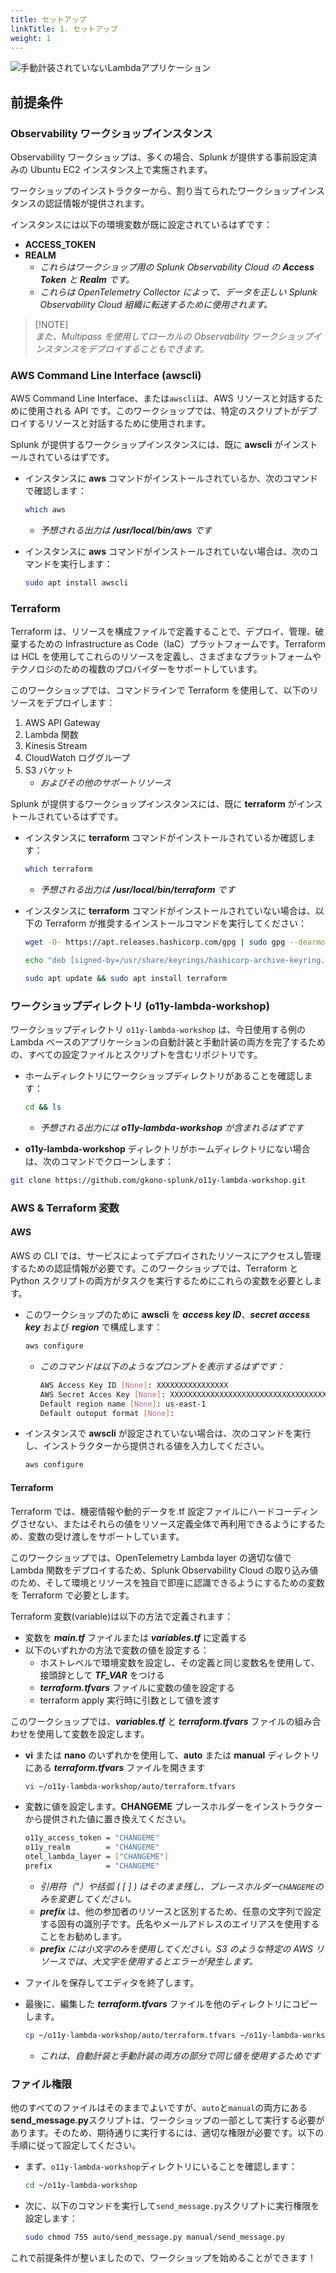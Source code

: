 ```yaml
---
title: セットアップ
linkTitle: 1. セットアップ
weight: 1
---
```


![手動計装されていないLambdaアプリケーション](../images/01-Architecture.png)

## 前提条件

### Observability ワークショップインスタンス

Observability ワークショップは、多くの場合、Splunk が提供する事前設定済みの Ubuntu EC2 インスタンス上で実施されます。

ワークショップのインストラクターから、割り当てられたワークショップインスタンスの認証情報が提供されます。

インスタンスには以下の環境変数が既に設定されているはずです：

- **ACCESS_TOKEN**
- **REALM**
  - _これらはワークショップ用の Splunk Observability Cloud の **Access Token** と **Realm** です。_
  - _これらは OpenTelemetry Collector によって、データを正しい Splunk Observability Cloud 組織に転送するために使用されます。_

> [!NOTE]\
> _また、Multipass を使用してローカルの Observability ワークショップインスタンスをデプロイすることもできます。_

### AWS Command Line Interface (awscli)

AWS Command Line Interface、または`awscli`は、AWS リソースと対話するために使用される API です。このワークショップでは、特定のスクリプトがデプロイするリソースと対話するために使用されます。

Splunk が提供するワークショップインスタンスには、既に **awscli** がインストールされているはずです。

- インスタンスに **aws** コマンドがインストールされているか、次のコマンドで確認します：

  ```bash
  which aws
  ```

  - _予想される出力は **/usr/local/bin/aws** です_

- インスタンスに **aws** コマンドがインストールされていない場合は、次のコマンドを実行します：

  ```bash
  sudo apt install awscli
  ```

### Terraform

Terraform は、リソースを構成ファイルで定義することで、デプロイ、管理、破棄するための Infrastructure as Code（IaC）プラットフォームです。Terraform は HCL を使用してこれらのリソースを定義し、さまざまなプラットフォームやテクノロジのための複数のプロバイダーをサポートしています。

このワークショップでは、コマンドラインで Terraform を使用して、以下のリソースをデプロイします：

1. AWS API Gateway
2. Lambda 関数
3. Kinesis Stream
4. CloudWatch ロググループ
5. S3 バケット
   - _およびその他のサポートリソース_

Splunk が提供するワークショップインスタンスには、既に **terraform** がインストールされているはずです。

- インスタンスに **terraform** コマンドがインストールされているか確認します：

  ```bash
  which terraform
  ```

  - _予想される出力は **/usr/local/bin/terraform** です_

- インスタンスに **terraform** コマンドがインストールされていない場合は、以下の Terraform が推奨するインストールコマンドを実行してください：

  ```bash
  wget -O- https://apt.releases.hashicorp.com/gpg | sudo gpg --dearmor -o /usr/share/keyrings/hashicorp-archive-keyring.gpg

  echo "deb [signed-by=/usr/share/keyrings/hashicorp-archive-keyring.gpg] https://apt.releases.hashicorp.com $(lsb_release -cs) main" | sudo tee /etc/apt/sources.list.d/hashicorp.list

  sudo apt update && sudo apt install terraform
  ```

### ワークショップディレクトリ (o11y-lambda-workshop)

ワークショップディレクトリ `o11y-lambda-workshop` は、今日使用する例の Lambda ベースのアプリケーションの自動計装と手動計装の両方を完了するための、すべての設定ファイルとスクリプトを含むリポジトリです。

- ホームディレクトリにワークショップディレクトリがあることを確認します：

  ```bash
  cd && ls
  ```

  - _予想される出力には **o11y-lambda-workshop** が含まれるはずです_

- **o11y-lambda-workshop** ディレクトリがホームディレクトリにない場合は、次のコマンドでクローンします：

```bash
git clone https://github.com/gkono-splunk/o11y-lambda-workshop.git
```

### AWS & Terraform 変数

#### AWS

AWS の CLI では、サービスによってデプロイされたリソースにアクセスし管理するための認証情報が必要です。このワークショップでは、Terraform と Python スクリプトの両方がタスクを実行するためにこれらの変数を必要とします。

- このワークショップのために **awscli** を _**access key ID**_、_**secret access key**_ および _**region**_ で構成します：

  ```bash
  aws configure
  ```

  - _このコマンドは以下のようなプロンプトを表示するはずです：_

    ```bash
    AWS Access Key ID [None]: XXXXXXXXXXXXXXXX
    AWS Secret Acces Key [None]: XXXXXXXXXXXXXXXXXXXXXXXXXXXXXXXXXXX
    Default region name [None]: us-east-1
    Default outoput format [None]:
    ```

- インスタンスで **awscli** が設定されていない場合は、次のコマンドを実行し、インストラクターから提供される値を入力してください。

  ```bash
  aws configure
  ```

#### Terraform

Terraform では、機密情報や動的データを.tf 設定ファイルにハードコーディングさせない、またはそれらの値をリソース定義全体で再利用できるようにするため、変数の受け渡しをサポートしています。

このワークショップでは、OpenTelemetry Lambda layer の適切な値で Lambda 関数をデプロイするため、Splunk Observability Cloud の取り込み値のため、そして環境とリソースを独自で即座に認識できるようにするための変数を Terraform で必要とします。

Terraform 変数(variable)は以下の方法で定義されます：

- 変数を _**main.tf**_ ファイルまたは _**variables.tf**_ に定義する
- 以下のいずれかの方法で変数の値を設定する：
  - ホストレベルで環境変数を設定し、その定義と同じ変数名を使用して、接頭辞として _**TF_VAR**_ をつける
  - _**terraform.tfvars**_ ファイルに変数の値を設定する
  - terraform apply 実行時に引数として値を渡す

このワークショップでは、_**variables.tf**_ と _**terraform.tfvars**_ ファイルの組み合わせを使用して変数を設定します。

- **vi** または **nano** のいずれかを使用して、**auto** または **manual** ディレクトリにある _**terraform.tfvars**_ ファイルを開きます

  ```bash
  vi ~/o11y-lambda-workshop/auto/terraform.tfvars
  ```

- 変数に値を設定します。**CHANGEME** プレースホルダーをインストラクターから提供された値に置き換えてください。

  ```bash
  o11y_access_token = "CHANGEME"
  o11y_realm        = "CHANGEME"
  otel_lambda_layer = ["CHANGEME"]
  prefix            = "CHANGEME"
  ```

  - _引用符（"）や括弧 ( [ ] ) はそのまま残し、プレースホルダー`CHANGEME`のみを変更してください。_
  - _**prefix**_ は、他の参加者のリソースと区別するため、任意の文字列で設定する固有の識別子です。氏名やメールアドレスのエイリアスを使用することをお勧めします。
  - _**prefix** には小文字のみを使用してください。S3 のような特定の AWS リソースでは、大文字を使用するとエラーが発生します。_

- ファイルを保存してエディタを終了します。
- 最後に、編集した _**terraform.tfvars**_ ファイルを他のディレクトリにコピーします。

  ```bash
  cp ~/o11y-lambda-workshop/auto/terraform.tfvars ~/o11y-lambda-workshop/manual
  ```

  - _これは、自動計装と手動計装の両方の部分で同じ値を使用するためです_

### ファイル権限

他のすべてのファイルはそのままでよいですが、`auto`と`manual`の両方にある**send_message.py**スクリプトは、ワークショップの一部として実行する必要があります。そのため、期待通りに実行するには、適切な権限が必要です。以下の手順に従って設定してください。

- まず、`o11y-lambda-workshop`ディレクトリにいることを確認します：

  ```bash
  cd ~/o11y-lambda-workshop
  ```

- 次に、以下のコマンドを実行して`send_message.py`スクリプトに実行権限を設定します：

  ```bash
  sudo chmod 755 auto/send_message.py manual/send_message.py
  ```

これで前提条件が整いましたので、ワークショップを始めることができます！
